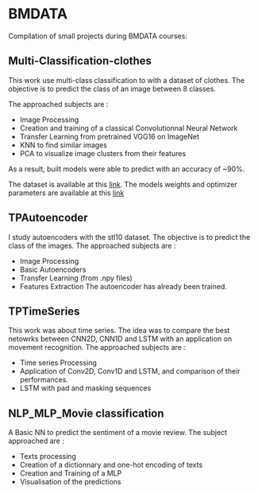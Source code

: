 # BMDATA
Compilation of small projects during BMDATA courses:

## Multi-Classification-clothes
This work use multi-class classification to with a dataset of clothes. The objective is to predict the class of an image between 8 classes.

The approached subjects are :
* Image Processing 
* Creation and training of a classical Convolutionnal Neural Network
* Transfer Learning from pretrained VGG16 on ImageNet
* KNN to find similar images 
* PCA to visualize image clusters from their features

As a result, built models were able to predict with an accuracy of ~90%.

The dataset is available at this [link](https://drive.google.com/drive/folders/1JnsVK6Z-c_UPyqc-TSwjQcyptGW2iQ6v?usp=sharing).
The models weights and optimizer parameters are available at this [link](https://drive.google.com/file/d/1tkGm17lUiNxdpAJ7OLV_H3hPCbD8JcMw/view?usp=sharing)

## TPAutoencoder

I study autoencoders with the stl10 dataset. The objective is to predict the class of the images. The approached subjects are :
* Image Processing
* Basic Autoencoders
* Transfer Learning (from .npy files)
* Features Extraction
The autoencoder has already been trained.

## TPTimeSeries

This work was about time series. The idea was to compare the best netowrks between CNN2D, CNN1D and LSTM with an application on movement recognition. The approached subjects are :
* Time series Processing
* Application of Conv2D, Conv1D and LSTM, and comparison of their performances.
* LSTM with pad and masking sequences

## NLP_MLP_Movie classification

A Basic NN to predict the sentiment of a movie review. The subject approached are :
* Texts processing
* Creation of a dictionnary and one-hot encoding of texts
* Creation and Training of a MLP
* Visualisation of the predictions
